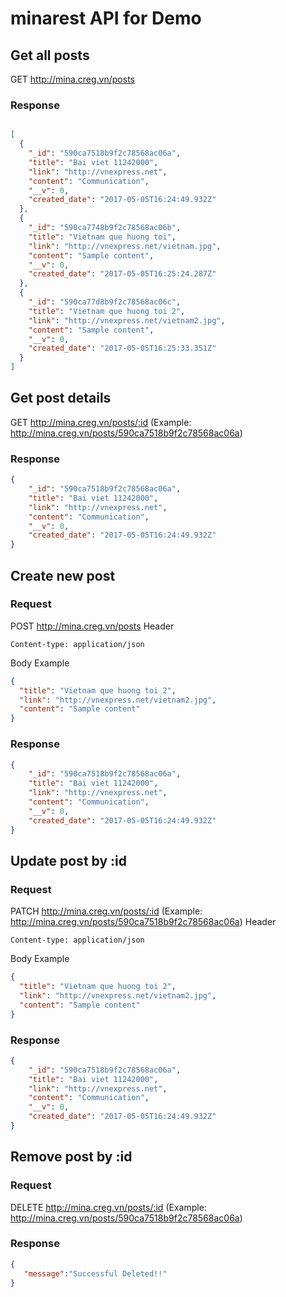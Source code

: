 # minarest API for Demo

## Get all posts

  GET http://mina.creg.vn/posts
  
### Response

```json

[
  {
    "_id": "590ca7518b9f2c78568ac06a",
    "title": "Bai viet 11242000",
    "link": "http://vnexpress.net",
    "content": "Communication",
    "__v": 0,
    "created_date": "2017-05-05T16:24:49.932Z"
  },
  {
    "_id": "590ca7748b9f2c78568ac06b",
    "title": "Vietnam que huong toi",
    "link": "http://vnexpress.net/vietnam.jpg",
    "content": "Sample content",
    "__v": 0,
    "created_date": "2017-05-05T16:25:24.287Z"
  },
  {
    "_id": "590ca77d8b9f2c78568ac06c",
    "title": "Vietnam que huong toi 2",
    "link": "http://vnexpress.net/vietnam2.jpg",
    "content": "Sample content",
    "__v": 0,
    "created_date": "2017-05-05T16:25:33.351Z"
  }
]

```

## Get post details

  GET http://mina.creg.vn/posts/:id (Example: http://mina.creg.vn/posts/590ca7518b9f2c78568ac06a)
  
### Response

```json
{
    "_id": "590ca7518b9f2c78568ac06a",
    "title": "Bai viet 11242000",
    "link": "http://vnexpress.net",
    "content": "Communication",
    "__v": 0,
    "created_date": "2017-05-05T16:24:49.932Z"
}
```

## Create new post 

### Request
  POST http://mina.creg.vn/posts
Header
```
Content-type: application/json
```
Body Example
```json
{
  "title": "Vietnam que huong toi 2",
  "link": "http://vnexpress.net/vietnam2.jpg",
  "content": "Sample content"
}

```
### Response
```json
{
    "_id": "590ca7518b9f2c78568ac06a",
    "title": "Bai viet 11242000",
    "link": "http://vnexpress.net",
    "content": "Communication",
    "__v": 0,
    "created_date": "2017-05-05T16:24:49.932Z"
}
```

## Update post by :id

### Request
  PATCH http://mina.creg.vn/posts/:id (Example:  http://mina.creg.vn/posts/590ca7518b9f2c78568ac06a)
Header
```
Content-type: application/json
```
Body Example
```json
{
  "title": "Vietnam que huong toi 2",
  "link": "http://vnexpress.net/vietnam2.jpg",
  "content": "Sample content"
}

```
### Response
```json
{
    "_id": "590ca7518b9f2c78568ac06a",
    "title": "Bai viet 11242000",
    "link": "http://vnexpress.net",
    "content": "Communication",
    "__v": 0,
    "created_date": "2017-05-05T16:24:49.932Z"
}
```

## Remove post by :id

### Request
  DELETE http://mina.creg.vn/posts/:id (Example:  http://mina.creg.vn/posts/590ca7518b9f2c78568ac06a)
### Response
```json
{
   "message":"Successful Deleted!!"
}
```



